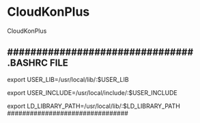 # CloudKonPlus
CloudKonPlus


################################
.BASHRC FILE
--------------------------------
export USER_LIB=/usr/local/lib/:$USER_LIB

export USER_INCLUDE=/usr/local/include/:$USER_INCLUDE

export LD_LIBRARY_PATH=/usr/local/lib/:$LD_LIBRARY_PATH
################################
